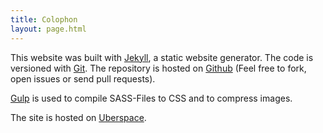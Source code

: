 ```yaml
---
title: Colophon
layout: page.html
---
```


This website was built with <a href="https://jekyllrb.com">Jekyll</a>, a static website generator. The code is versioned with <a href="http://git-scm.com">Git</a>. The repository is hosted on <a href="https://github.com/stefanzweifel/stefanzweifel.io">Github</a> (Feel free to fork, open issues or send pull requests).

<a href="http://gulpjs.com">Gulp</a> is used to compile SASS-Files to CSS and to compress images.

The site is hosted on <a href="https://uberspace.com">Uberspace</a>.
